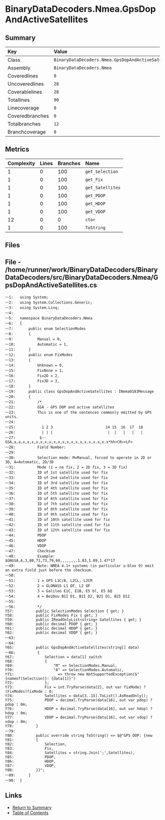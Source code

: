 ﻿# BinaryDataDecoders.Nmea.GpsDopAndActiveSatellites

## Summary

| Key             | Value                                               |
| :-------------- | :-------------------------------------------------- |
| Class           | `BinaryDataDecoders.Nmea.GpsDopAndActiveSatellites` |
| Assembly        | `BinaryDataDecoders.Nmea`                           |
| Coveredlines    | `0`                                                 |
| Uncoveredlines  | `28`                                                |
| Coverablelines  | `28`                                                |
| Totallines      | `90`                                                |
| Linecoverage    | `0`                                                 |
| Coveredbranches | `0`                                                 |
| Totalbranches   | `12`                                                |
| Branchcoverage  | `0`                                                 |

## Metrics

| Complexity | Lines | Branches | Name             |
| :--------- | :---- | :------- | :--------------- |
| 1          | 0     | 100      | `get_Selection`  |
| 1          | 0     | 100      | `get_Fix`        |
| 1          | 0     | 100      | `get_Satellites` |
| 1          | 0     | 100      | `get_PDOP`       |
| 1          | 0     | 100      | `get_HDOP`       |
| 1          | 0     | 100      | `get_VDOP`       |
| 12         | 0     | 0        | `ctor`           |
| 1          | 0     | 100      | `ToString`       |

## Files

## File - /home/runner/work/BinaryDataDecoders/BinaryDataDecoders/src/BinaryDataDecoders.Nmea/GpsDopAndActiveSatellites.cs

```CSharp
〰1:   using System;
〰2:   using System.Collections.Generic;
〰3:   using System.Linq;
〰4:   
〰5:   namespace BinaryDataDecoders.Nmea
〰6:   {
〰7:       public enum SelectionModes
〰8:       {
〰9:           Manual = 0,
〰10:          Automatic = 1,
〰11:      }
〰12:      public enum FixModes
〰13:      {
〰14:          Unknown = 0,
〰15:          FixNone = 1,
〰16:          Fix2D = 2,
〰17:          Fix3D = 3,
〰18:      }
〰19:      public class GpsDopAndActiveSatellites : INema0183Message
〰20:      {
〰21:          /*
〰22:          GSA - GPS DOP and active satellites
〰23:          This is one of the sentences commonly emitted by GPS units.
〰24:  
〰25:  	        1 2 3                        14 15  16  17  18
〰26:  	        | | |                         |  |   |   |   |
〰27:           $--GSA,a,a,x,x,x,x,x,x,x,x,x,x,x,x,x,x,x.x,x.x,x.x*hh<CR><LF>
〰28:          Field Number:
〰29:  
〰30:          Selection mode: M=Manual, forced to operate in 2D or 3D, A=Automatic, 2D/3D
〰31:          Mode (1 = no fix, 2 = 2D fix, 3 = 3D fix)
〰32:          ID of 1st satellite used for fix
〰33:          ID of 2nd satellite used for fix
〰34:          ID of 3rd satellite used for fix
〰35:          ID of 4th satellite used for fix
〰36:          ID of 5th satellite used for fix
〰37:          ID of 6th satellite used for fix
〰38:          ID of 7th satellite used for fix
〰39:          ID of 8th satellite used for fix
〰40:          ID of 9th satellite used for fix
〰41:          ID of 10th satellite used for fix
〰42:          ID of 11th satellite used for fix
〰43:          ID of 12th satellite used for fix
〰44:          PDOP
〰45:          HDOP
〰46:          VDOP
〰47:          Checksum
〰48:          Example: $GNGSA,A,3,80,71,73,79,69,,,,,,,,1.83,1.09,1.47*17
〰49:          Note: NMEA 4.1+ systems (in particular u-blox 9) emit an extra field just before the checksum.
〰50:  
〰51:          1 = GPS L1C/A, L2CL, L2CM
〰52:          2 = GLONASS L1 OF, L2 OF
〰53:          3 = Galileo E1C, E1B, E5 bl, E5 bQ
〰54:          4 = BeiDou B1I D1, B1I D2, B2I D1, B2I D12
〰55:  
〰56:          */
‼57:          public SelectionModes Selection { get; }
‼58:          public FixModes Fix { get; }
‼59:          public IReadOnlyList<string> Satellites { get; }
‼60:          public decimal PDOP { get; }
‼61:          public decimal HDOP { get; }
‼62:          public decimal VDOP { get; }
〰63:  
〰64:  
‼65:          public GpsDopAndActiveSatellites(string[] data)
〰66:          {
‼67:              Selection = data[1] switch
‼68:              {
‼69:                  "M" => SelectionModes.Manual,
‼70:                  "A" => SelectionModes.Automatic,
‼71:                  _ => throw new NotSupportedException($"{nameof(Selection)}: {data[1]}")
‼72:              };
‼73:              Fix = int.TryParse(data[2], out var fixMode) ? (FixModes)fixMode : 0;
‼74:              Satellites = data[3..15].ToList().AsReadOnly();
‼75:              PDOP = decimal.TryParse(data[16], out var pdop) ? pdop : 0m;
‼76:              HDOP = decimal.TryParse(data[16], out var hdop) ? hdop : 0m;
‼77:              VDOP = decimal.TryParse(data[16], out var vdop) ? vdop : 0m;
‼78:          }
〰79:  
‼80:          public override string ToString() => $@"GPS DOP: {new
‼81:          {
‼82:              Selection,
‼83:              Fix,
‼84:              Satellites = string.Join(';',Satellites),
‼85:              PDOP,
‼86:              HDOP,
‼87:              VDOP,
‼88:          }}";
〰89:      }
〰90:  }
```

## Links

* [Return to Summary](Summary.md)
* [Table of Contents](../TOC.md)

